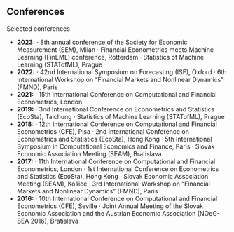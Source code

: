 <h1 id="conferences"></h1>

<h2>Conferences</h2>

Selected conferences
<ul>
  <li>
    <autocolor><b>2023:</b> · 8th annual conference of the Society for Economic Measurement (SEM), Milan · Financial Econometrics meets Machine Learning (FinEML) conference, Rotterdam · Statistics of Machine Learning (STATofML), Prague</autocolor></li>
  <li>
    <autocolor><b>2022:</b> · 42nd International Symposium on Forecasting (ISF), Oxford · 6th International Workshop on “Financial Markets and Nonlinear Dynamics” (FMND), Paris</autocolor></li>
  <li>
    <autocolor><b>2021:</b> · 15th International Conference on Computational and Financial Econometrics, London</autocolor></li>
  <li>
    <autocolor><b>2019:</b> · 3nd International Conference on Econometrics and Statistics (EcoSta), Taichung · Statistics of Machine Learning (STATofML), Prague</autocolor></li>
  <li>
    <autocolor><b>2018:</b> · 12th International Conference on Computational and Financial Econometrics (CFE), Pisa · 2nd International Conference on Econometrics and Statistics (EcoSta), Hong Kong · 5th International Symposium in Computational Economics and Finance, Paris · Slovak Economic Association Meeting (SEAM), Bratislava</autocolor></li>
  <li>
    <autocolor><b>2017:</b> · 11th International Conference on Computational and Financial Econometrics, London · 1st International Conference on Econometrics and Statistics (EcoSta), Hong Kong · Slovak Economic Association Meeting (SEAM), Košice · 3rd International Workshop on “Financial Markets and Nonlinear Dynamics” (FMND), Paris</autocolor></li>
  <li>
    <autocolor><b>2016:</b> · 10th International Conference on Computational and Financial Econometrics (CFE), Seville · Joint Annual Meeting of the Slovak Economic Association and the Austrian Economic Association (NOeG-SEA 2016), Bratislava</autocolor></li>
</ul>
